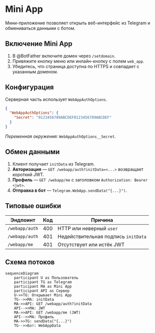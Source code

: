# Mini App

Мини-приложение позволяет открыть веб-интерфейс из Telegram и обмениваться данными с ботом.

## Включение Mini App

1. В @BotFather включите домен через `/setdomain`.
2. Привяжите кнопку меню или инлайн-кнопку с полем `web_app`.
3. Убедитесь, что страница доступна по HTTPS и совпадает с указанным доменом.

## Конфигурация

Серверная часть использует `WebAppAuthOptions`.

```json
{
  "WebAppAuthOptions": {
    "Secret": "0123456789ABCDEF0123456789ABCDEF"
  }
}
```

*Переменная окружения:* `WebAppAuthOptions__Secret`.

## Обмен данными

1. Клиент получает `initData` из Telegram.
2. **Авторизация** — `GET /webapp/auth?initData=<...>` возвращает короткий JWT.
3. **Профиль** — `GET /webapp/me` с заголовком `Authorization: Bearer <jwt>`.
4. **Отправка в бот** — `Telegram.WebApp.sendData("{...}")`.

## Типовые ошибки

| Эндпоинт | Код | Причина |
|---------|-----|---------|
| `/webapp/auth` | 400 | HTTP или неверный `user` |
| `/webapp/auth` | 401 | Недействительная подпись `initData` |
| `/webapp/me`   | 401 | Отсутствует или истёк JWT |

## Схема потоков

```mermaid
sequenceDiagram
    participant U as Пользователь
    participant TG as Telegram
    participant MA as Mini App
    participant API as Сервер
    U->>TG: Открывает Mini App
    TG-->>MA: initData
    MA->>API: GET /webapp/auth?initData
    API-->>MA: JWT
    MA->>API: GET /webapp/me (JWT)
    API-->>MA: Профиль
    MA->>TG: sendData("{...}")
    TG-->>Бот: WebAppData
```
